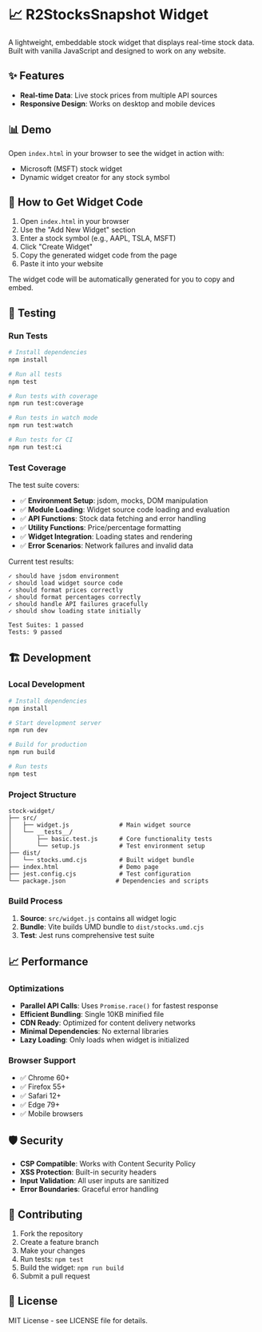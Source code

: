 # 📈 R2StocksSnapshot Widget

A lightweight, embeddable stock widget that displays real-time stock data. Built with vanilla JavaScript and designed to work on any website.

## ✨ Features

- **Real-time Data**: Live stock prices from multiple API sources
- **Responsive Design**: Works on desktop and mobile devices

## 📊 Demo

Open `index.html` in your browser to see the widget in action with:

- Microsoft (MSFT) stock widget
- Dynamic widget creator for any stock symbol

## 🚀 How to Get Widget Code

1. Open `index.html` in your browser
2. Use the "Add New Widget" section
3. Enter a stock symbol (e.g., AAPL, TSLA, MSFT)
4. Click "Create Widget"
5. Copy the generated widget code from the page
6. Paste it into your website

The widget code will be automatically generated for you to copy and embed.

## 🧪 Testing

### Run Tests

```bash
# Install dependencies
npm install

# Run all tests
npm test

# Run tests with coverage
npm run test:coverage

# Run tests in watch mode
npm run test:watch

# Run tests for CI
npm run test:ci
```

### Test Coverage

The test suite covers:

- ✅ **Environment Setup**: jsdom, mocks, DOM manipulation
- ✅ **Module Loading**: Widget source code loading and evaluation
- ✅ **API Functions**: Stock data fetching and error handling
- ✅ **Utility Functions**: Price/percentage formatting
- ✅ **Widget Integration**: Loading states and rendering
- ✅ **Error Scenarios**: Network failures and invalid data

Current test results:

```
✓ should have jsdom environment
✓ should load widget source code
✓ should format prices correctly
✓ should format percentages correctly
✓ should handle API failures gracefully
✓ should show loading state initially

Test Suites: 1 passed
Tests: 9 passed
```

## 🏗 Development

### Local Development

```bash
# Install dependencies
npm install

# Start development server
npm run dev

# Build for production
npm run build

# Run tests
npm test
```

### Project Structure

```
stock-widget/
├── src/
│   ├── widget.js              # Main widget source
│   └── __tests__/
│       ├── basic.test.js      # Core functionality tests
│       └── setup.js           # Test environment setup
├── dist/
│   └── stocks.umd.cjs         # Built widget bundle
├── index.html                 # Demo page
├── jest.config.cjs            # Test configuration
└── package.json              # Dependencies and scripts
```

### Build Process

1. **Source**: `src/widget.js` contains all widget logic
2. **Bundle**: Vite builds UMD bundle to `dist/stocks.umd.cjs`
3. **Test**: Jest runs comprehensive test suite

## 📈 Performance

### Optimizations

- **Parallel API Calls**: Uses `Promise.race()` for fastest response
- **Efficient Bundling**: Single 10KB minified file
- **CDN Ready**: Optimized for content delivery networks
- **Minimal Dependencies**: No external libraries
- **Lazy Loading**: Only loads when widget is initialized

### Browser Support

- ✅ Chrome 60+
- ✅ Firefox 55+
- ✅ Safari 12+
- ✅ Edge 79+
- ✅ Mobile browsers

## 🛡 Security

- **CSP Compatible**: Works with Content Security Policy
- **XSS Protection**: Built-in security headers
- **Input Validation**: All user inputs are sanitized
- **Error Boundaries**: Graceful error handling

## 🤝 Contributing

1. Fork the repository
2. Create a feature branch
3. Make your changes
4. Run tests: `npm test`
5. Build the widget: `npm run build`
6. Submit a pull request

## 📄 License

MIT License - see LICENSE file for details.
